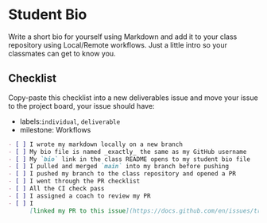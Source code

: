# Student Bio

Write a short bio for yourself using Markdown and add it to your class
repository using Local/Remote workflows. Just a little intro so your classmates
can get to know you.

## Checklist

Copy-paste this checklist into a new deliverables issue and move your issue to
the project board, your issue should have:

- labels:`individual`, `deliverable`
- milestone: Workflows

```markdown
- [ ] I wrote my markdown locally on a new branch
- [ ] My bio file is named _exactly_ the same as my GitHub username
- [ ] My `bio` link in the class README opens to my student bio file
- [ ] I pulled and merged `main` into my branch before pushing
- [ ] I pushed my branch to the class repository and opened a PR
- [ ] I went through the PR checklist
- [ ] All the CI check pass
- [ ] I assigned a coach to review my PR
- [ ] I
      [linked my PR to this issue](https://docs.github.com/en/issues/tracking-your-work-with-issues/linking-a-pull-request-to-an-issue)
```
